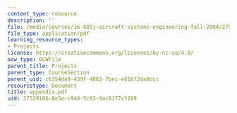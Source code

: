 ```yaml
---
content_type: resource
description: ''
file: /media/courses/16-885j-aircraft-systems-engineering-fall-2004/275291068e3ec9405c939ac8177cf269_appendix.pdf
file_type: application/pdf
learning_resource_types:
- Projects
license: https://creativecommons.org/licenses/by-nc-sa/4.0/
ocw_type: OCWFile
parent_title: Projects
parent_type: CourseSection
parent_uid: c6354de9-439f-4863-7bec-e616f2da8dcc
resourcetype: Document
title: appendix.pdf
uid: 27529106-8e3e-c940-5c93-9ac8177cf269
---
```

